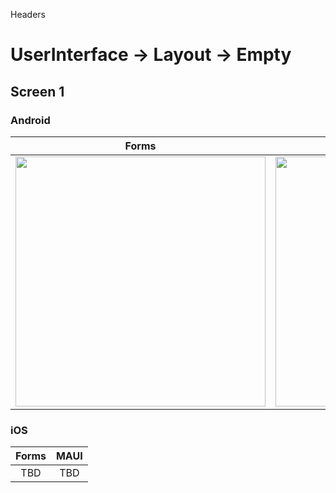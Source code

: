 

Headers
# UserInterface -> Layout -> Empty



## Screen 1

### Android

Forms |  MAUI
:----------:|:---------:
<img src="Forms/Android/menu.png" width="400"/> | <img src="Maui/Android/menu.png" width="400"/>

### iOS

Forms |  MAUI
:----------:|:---------:
TBD | TBD
